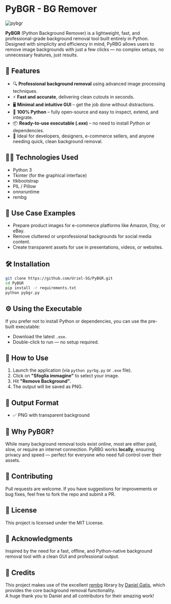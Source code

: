 # PyBGR - BG Remover
![pybgr](https://github.com/user-attachments/assets/acd1dfe7-b692-46c1-ad91-ad719eebcdda)

**PyBGR** (Python Background Remover) is a lightweight, fast, and professional-grade background removal tool built entirely in Python. Designed with simplicity and efficiency in mind, PyRBG allows users to remove image backgrounds with just a few clicks — no complex setups, no unnecessary features, just results.


## 🚀 Features

- 🔍 **Professional background removal** using advanced image processing techniques.
- ⚡ **Fast and accurate**, delivering clean cutouts in seconds.
- 🖥️ **Minimal and intuitive GUI** – get the job done without distractions.
- 🐍 **100% Python** – fully open-source and easy to inspect, extend, and integrate.
- 📦 **Ready-to-use executable (.exe)** – no need to install Python or dependencies.
- 🧰 Ideal for developers, designers, e-commerce sellers, and anyone needing quick, clean background removal.

## 🧑‍💻 Technologies Used

- Python 3
- Tkinter (for the graphical interface)
- ttkbootstrap
- PIL / Pillow
- onnxruntime
- rembg

## 📸 Use Case Examples

- Prepare product images for e-commerce platforms like Amazon, Etsy, or eBay.
- Remove cluttered or unprofessional backgrounds for social media content.
- Create transparent assets for use in presentations, videos, or websites.

## 🛠️ Installation

```bash
git clone https://github.com/Uriel-SG/PyBGR.git
cd PyBGR
pip install -r requirements.txt
python pybgr.py
```

## ⚙️ Using the Executable

If you prefer not to install Python or dependencies, you can use the pre-built executable:

- Download the latest `.exe`.
- Double-click to run — no setup required.

## 📎 How to Use

1. Launch the application (via `python pyrbg.py` or `.exe` file).  
2. Click on **"Sfoglia immagine"** to select your image.  
3. Hit **"Remove Background"**.  
4. The output will be saved as PNG.  

## 📂 Output Format

- ✅ PNG with transparent background 

## 🎯 Why PyBGR?

While many background removal tools exist online, most are either paid, slow, or require an internet connection. PyRBG works **locally**, ensuring privacy and speed — perfect for everyone who need full control over their assets.

## 🤝 Contributing

Pull requests are welcome. If you have suggestions for improvements or bug fixes, feel free to fork the repo and submit a PR.

## 📜 License

This project is licensed under the MIT License.

## 🙌 Acknowledgments

Inspired by the need for a fast, offline, and Python-native background removal tool with a clean GUI and professional output.

## 🙏 Credits

This project makes use of the excellent [rembg](https://github.com/danielgatis/rembg) library by [Daniel Gatis](https://github.com/danielgatis), which provides the core background removal functionality.  
A huge thank you to Daniel and all contributors for their amazing work!
